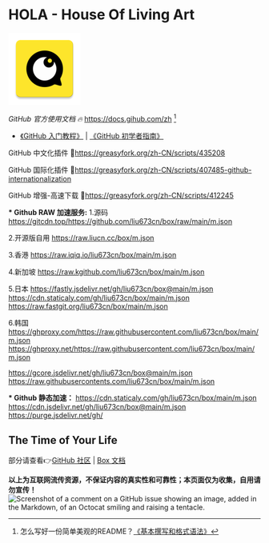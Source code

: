 # HOLA - House Of Living Art
![Hello world~](icon.png)

 _GitHub 官方使用文档 🔥_ https://docs.gihub.com/zh [^1]
* [《GitHub 入门教程》](https://github.com/CatOneTwo/GitHub-Tutorial) | [《GitHub 初学者指南》](https://www.githubs.cn/post/what-is-github)

GitHub 中文化插件 🔰https://greasyfork.org/zh-CN/scripts/435208

GitHub 国际化插件 🔰https://greasyfork.org/zh-CN/scripts/407485-github-internationalization

GitHub 增强-高速下载 🔰https://greasyfork.org/zh-CN/scripts/412245

__* Github RAW 加速服务:__
1.源码
https://gitcdn.top/https://github.com/liu673cn/box/raw/main/m.json

2.开源版自用
https://raw.liucn.cc/box/m.json

3.香港
https://raw.iqiq.io/liu673cn/box/main/m.json

4.新加坡
https://raw.kgithub.com/liu673cn/box/main/m.json

5.日本
https://fastly.jsdelivr.net/gh/liu673cn/box@main/m.json
https://cdn.staticaly.com/gh/liu673cn/box/main/m.json
https://raw.fastgit.org/liu673cn/box/main/m.json

6.韩国
https://ghproxy.com/https://raw.githubusercontent.com/liu673cn/box/main/m.json
https://ghproxy.net/https://raw.githubusercontent.com/liu673cn/box/main/m.json

https://gcore.jsdelivr.net/gh/liu673cn/box@main/m.json
https://raw.githubusercontents.com/liu673cn/box/main/m.json

__* Github 静态加速：__
https://cdn.staticaly.com/gh/liu673cn/box/main/m.json
https://cdn.jsdelivr.net/gh/liu673cn/box@main/m.json
https://purge.jsdelivr.net/gh/

## The Time of Your Life
部分请查看👉[GitHub 社区](https://github.com/liu673cn/box) | [Box 文档](http://raw.liucn.cc/box/)

**以上为互联网流传资源，不保证内容的真实性和可靠性；本页面仅为收集，自用请勿宣传！**
![Screenshot of a comment on a GitHub issue showing an image, added in the Markdown, of an Octocat smiling and raising a tentacle.](https://myoctocat.com/assets/images/base-octocat.svg)
[^1]:怎么写好一份简单美观的README？[《基本撰写和格式语法》](https://docs.github.com/zh/get-started/writing-on-github/getting-started-with-writing-and-formatting-on-github/basic-writing-and-formatting-syntax)
